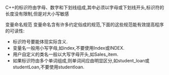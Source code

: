 C++的标识符由字母、数字和下划线组成,其中必须以字母或下划线开头,标识符的长度没有限制,但是对大小写敏感

变量命名规范
变量命名含有许多约定俗成的规范,下面的这些规范能有效提高程序的可读性:
* 标识符号要能体现实际含义.
* 变量名一般用小写字母,如index,不要使用Index或INDEX.
* 用户自定义的类名一般以大写字母开头,如Sales_item.
* 如果标识符由多个单词组成,则单词间应由明显区分,如student_loan或studentLoan,不要使用studentloan.